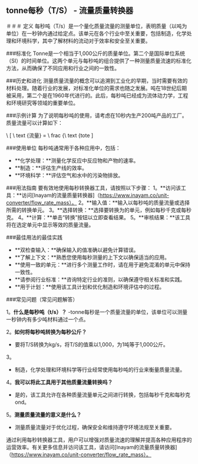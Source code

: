## tonne每秒（T/S） - 流量质量转换器

＃＃＃ 定义
每秒吨（T/s）是一个量化质量流量的测量单位，表明质量（以吨为单位）在一秒钟内通过给定点。该单元在各个行业中至关重要，包括制造，化学处理和环境科学，其中了解材料的流动对于效率和安全至关重要。

###标准化
Tonne是一个相当于1,000公斤的质量单位。第二个是国际单位系统（SI）的时间单位。这两个单元与每秒吨的组合提供了一种测量质量流速的标准化方法，从而确保了不同应用和行业之间的一致性。

###历史和进化
测量质量流量的概念可以追溯到工业化的早期，当时需要有效的材料处理。随着行业的发展，对标准化单位的需求也随之发展。吨在18世纪后期被采用，第二个是在1960年代进行的。此后，每秒吨已经成为流体动力学，工程和环境研究等领域的重要单位。

###示例计算
为了说明每秒吨的使用，请考虑在10秒内生产200吨产品的工厂。质量流量可以计算如下：

\ [
\ text {流量} = \ frac {\ text {tote
\]

###使用单位
每秒吨通常用于各种应用中，包括：
-  **化学处理：**测量化学反应中反应物和产物的速率。
-  **制造：**评估生产线的效率。
-  **环境科学：**评估空气和水中的污染物排放。

###用法指南
要有效地使用每秒转换器工具，请按照以下步骤：
1。**访问该工具：**访问[Inayam的流量质量转换器]（https://www.inayam.co/unit-converter/flow_rate_mass）。
2。**输入值：**输入以每秒吨的质量流量或选择所需的转换单元。
3。**选择转换：**选择要转换为的单元，例如每秒千克或每秒克。
4。**计算：**单击“转换”按钮以立即查看结果。
5。**审核结果：**该工具将在选定单元中显示等效的质量流量。

###最佳用法的最佳实践
-  **双检查输入：**确保输入的值准确以避免计算错误。
-  **了解上下文：**熟悉您使用每秒测量的上下文以确保适当的应用。
-  **使用一致的单元：**进行多个测量工作时，请在用于避免混淆的单元中保持一致性。
-  **请参阅行业标准：**咨询特定行业的准则，以确保遵守相关标准和实践。
-  **用于计划：**使用该工具计划和优化制造和环境评估中的过程。

###常见问题（常见问题解答）

1。**什么是每秒吨（t/s）？**
-tonne每秒是一个质量流量的单位，该单位可以测量一秒钟内有多少吨材料通过一个点。

2。**如何将每秒吨转换为每秒公斤？**
- 要将T/S转换为kg/s，将T/S的值乘以1,000，为1吨等于1,000公斤。

3。
- 制造，化学处理和环境科学等行业经常使用每秒吨的行业来衡量质量流量。

4。**我可以将此工具用于其他质量流量转换吗？**
- 是的，该工具允许在各种质量流量单元之间进行转换，包括每秒千克和每秒克 ond。

5。**测量质量流量的意义是什么？**
- 测量质量流量对于优化过程，确保安全和维持遵守环境法规至关重要。

通过利用每秒转换器工具，用户可以增强对质量流速的理解并提高各种应用程序的运营效率。有关更多信息并访问该工具，请访问[Inayam的流量质量转换器]（https://www.inayam.co/unit-converter/flow_rate_mass）。